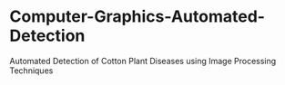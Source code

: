 # Computer-Graphics-Automated-Detection
Automated Detection of Cotton Plant Diseases using Image Processing Techniques
